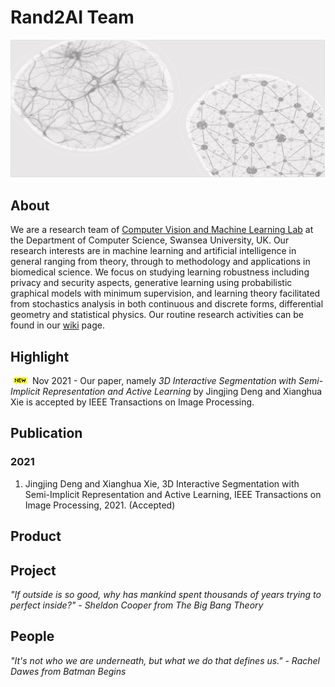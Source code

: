 # Rand2AI Team
![](./BG.png)

## About
We are a research team of [Computer Vision and Machine Learning Lab](http://csvision.swansea.ac.uk/) at the Department of Computer Science, Swansea University, UK. Our research interests are in machine learning and artificial intelligence in general ranging from theory, through to methodology and applications in biomedical science. We focus on studying learning robustness including privacy and security aspects, generative learning using probabilistic graphical models with minimum supervision, and learning theory facilitated from stochastics analysis in both continuous and discrete forms, differential geometry and statistical physics. Our routine research activities can be found in our [wiki](../../wiki) page.


## Highlight
![](./newz.gif) Nov 2021 - Our paper, namely *3D Interactive Segmentation with Semi-Implicit Representation and Active Learning* by Jingjing Deng and Xianghua Xie is accepted by IEEE Transactions on Image Processing.


## Publication
### 2021
1. Jingjing Deng and Xianghua Xie, 3D Interactive Segmentation with Semi-Implicit Representation and Active Learning, IEEE Transactions on Image Processing, 2021. (Accepted)


## Product


## Project
*"If outside is so good, why has mankind spent thousands of years trying to perfect inside?" - Sheldon Cooper from The Big Bang Theory*


## People
*"It's not who we are underneath, but what we do that defines us." - Rachel Dawes from Batman Begins*

